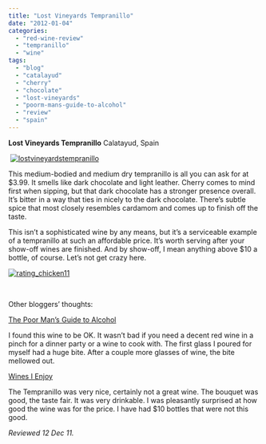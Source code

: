 ```yaml
---
title: "Lost Vineyards Tempranillo"
date: "2012-01-04"
categories: 
  - "red-wine-review"
  - "tempranillo"
  - "wine"
tags: 
  - "blog"
  - "catalayud"
  - "cherry"
  - "chocolate"
  - "lost-vineyards"
  - "poorm-mans-guide-to-alcohol"
  - "review"
  - "spain"
---
```


**Lost Vineyards Tempranillo** Calatayud, Spain

 [![](http://s3.amazonaws.com/thegourmez-wpmedia/2011/12/lostvineyardstempranillo.jpg "lostvineyardstempranillo")](http://s3.amazonaws.com/thegourmez-wpmedia/2011/12/lostvineyardstempranillo.jpg)

This medium-bodied and medium dry tempranillo is all you can ask for at $3.99. It smells like dark chocolate and light leather. Cherry comes to mind first when sipping, but that dark chocolate has a stronger presence overall. It’s bitter in a way that ties in nicely to the dark chocolate. There’s subtle spice that most closely resembles cardamom and comes up to finish off the taste.

This isn’t a sophisticated wine by any means, but it’s a serviceable example of a tempranillo at such an affordable price. It’s worth serving after your show-off wines are finished. And by show-off, I mean anything above $10 a bottle, of course. Let’s not get crazy here.

[![](http://s3.amazonaws.com/thegourmez-wpmedia/2009/02/rating_chicken11.gif "rating_chicken11")](http://s3.amazonaws.com/thegourmez-wpmedia/2009/02/rating_chicken11.gif)

 

Other bloggers’ thoughts:

[The Poor Man’s Guide to Alcohol](http://thepoormansguidetoalcohol.wordpress.com/2011/12/10/red-wines-for-6-and-under/)

I found this wine to be OK. It wasn’t bad if you need a decent red wine in a pinch for a dinner party or a wine to cook with. The first glass I poured for myself had a huge bite. After a couple more glasses of wine, the bite mellowed out.

[Wines I Enjoy](http://wine-larryfitz.blogspot.com/2010/05/lost-vineyard-tempranillo-spain.html)

The Tempranillo was very nice, certainly not a great wine. The bouquet was good, the taste fair. It was very drinkable. I was pleasantly surprised at how good the wine was for the price. I have had $10 bottles that were not this good.

_Reviewed 12 Dec 11._
